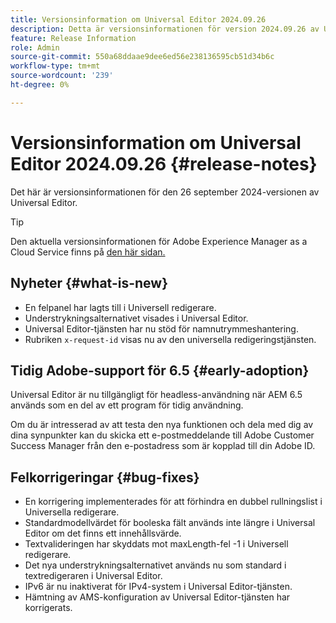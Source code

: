 ```yaml
---
title: Versionsinformation om Universal Editor 2024.09.26
description: Detta är versionsinformationen för version 2024.09.26 av Universal Editor.
feature: Release Information
role: Admin
source-git-commit: 550a68ddaae9dee6ed56e238136595cb51d34b6c
workflow-type: tm+mt
source-wordcount: '239'
ht-degree: 0%

---
```



# Versionsinformation om Universal Editor 2024.09.26 {#release-notes}

Det här är versionsinformationen för den 26 september 2024-versionen av Universal Editor.

>[!TIP]
>
>Den aktuella versionsinformationen för Adobe Experience Manager as a Cloud Service finns på [den här sidan.](/help/release-notes/release-notes-cloud/release-notes-current.md)

## Nyheter {#what-is-new}

* En felpanel har lagts till i Universell redigerare.
* Understrykningsalternativet visades i Universal Editor.
* Universal Editor-tjänsten har nu stöd för namnutrymmeshantering.
* Rubriken `x-request-id` visas nu av den universella redigeringstjänsten.

## Tidig Adobe-support för 6.5 {#early-adoption}

Universal Editor är nu tillgängligt för headless-användning när AEM 6.5 används som en del av ett program för tidig användning.

Om du är intresserad av att testa den nya funktionen och dela med dig av dina synpunkter kan du skicka ett e-postmeddelande till Adobe Customer Success Manager från den e-postadress som är kopplad till din Adobe ID.

## Felkorrigeringar {#bug-fixes}

* En korrigering implementerades för att förhindra en dubbel rullningslist i Universella redigerare.
* Standardmodellvärdet för booleska fält används inte längre i Universal Editor om det finns ett innehållsvärde.
* Textvalideringen har skyddats mot maxLength-fel -1 i Universell redigerare.
* Det nya understrykningsalternativet används nu som standard i textredigeraren i Universal Editor.
* IPv6 är nu inaktiverat för IPv4-system i Universal Editor-tjänsten.
* Hämtning av AMS-konfiguration av Universal Editor-tjänsten har korrigerats.
